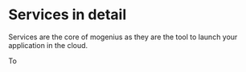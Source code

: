 ﻿---
sidebar_position: 4
---

# Services in detail

Services are the core of mogenius as they are the tool to launch your application in the cloud.

To 

## 